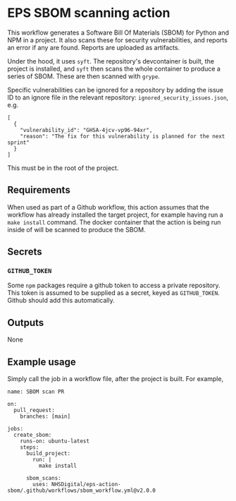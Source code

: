 # EPS SBOM scanning action

This workflow generates a Software Bill Of Materials (SBOM) for Python and NPM in a project. It also scans these for security vulnerabilities, and reports an error if any are found. Reports are uploaded as artifacts.

Under the hood, it uses `syft`. The repository's devcontainer is built, the project is installed, and `syft` then scans the whole container to produce a series of SBOM. These are then scanned with `grype`.

Specific vulnerabilities can be ignored for a repository by adding the issue ID to an ignore file in the relevant repository: `ignored_security_issues.json`, e.g.
```
[
  {
    "vulnerability_id": "GHSA-4jcv-vp96-94xr",
    "reason": "The fix for this vulnerability is planned for the next sprint"
  }
]
```

This must be in the root of the project.

## Requirements

When used as part of a Github workflow, this action assumes that the workflow has already installed the target project, for example having run a `make install` command. The docker container that the action is being run inside of will be scanned to produce the SBOM.

## Secrets

### `GITHUB_TOKEN`

Some `npm` packages require a github token to access a private repository. This token is assumed to be supplied as a secret, keyed as `GITHUB_TOKEN`. Github should add this automatically.

## Outputs

None

## Example usage

Simply call the job in a workflow file, after the project is built. For example,

```
name: SBOM scan PR

on:
  pull_request:
    branches: [main]

jobs:
  create_sbom:
    runs-on: ubuntu-latest
    steps:
      build_project:
        run: |
          make install 

      sbom_scans:
        uses: NHSDigital/eps-action-sbom/.github/workflows/sbom_workflow.yml@v2.0.0
```
